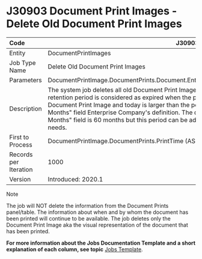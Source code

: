 # J30903 Document Print Images - Deletе Old Document Print Images

| Code                  | J30903                                                       |
| :-------------------- | ------------------------------------------------------------ |
| Entity                | DocumentPrintImages                                          |
| Job Type Name         | Deletе Old Document Print Images                             |
| Parameters            | DocumentPrintImage.DocumentPrints.Document.EnterpriseCompany.PrintImagesRetentionMonths |
| Description           | The system job deletes all old Document Print Images, whose retention period has expired. A retention period is considered as expired when the period between the Print Time of the Document Print Image and today is larger than the period set in the in the "Print Images Retention Months" field Enterprise Company's definition. The default value for the "Print Images Retention Months" field is 60 months but this period can be adjusted according to the particular company's needs. |
| First to Process      | DocumentPrintImage.DocumentPrints.PrintTime (ASC)            |
| Records per Iteration | 1000                                                         |
| Version               | Introduced: 2020.1                                           |

> [!Note]
> The job will NOT delete the information from the Document Prints panel/table. The information about when and by whom the document has been printed will continue to be available. The job deletes only the Document Print Image aka the visual representation of the document that has been printed.

**For more information about the Jobs Documentation Template and a short explanation of each column, see topic** [Jobs Template](https://github.com/ErpNetDocs/model/blob/master/templates/template-description-jobs.md).
